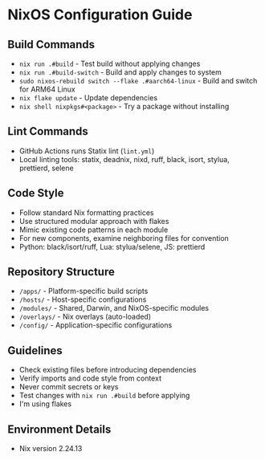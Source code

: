 # NixOS Configuration Guide

## Build Commands
- `nix run .#build` - Test build without applying changes
- `nix run .#build-switch` - Build and apply changes to system
- `sudo nixos-rebuild switch --flake .#aarch64-linux` - Build and switch for ARM64 Linux
- `nix flake update` - Update dependencies
- `nix shell nixpkgs#<package>` - Try a package without installing

## Lint Commands
- GitHub Actions runs Statix lint (`lint.yml`)
- Local linting tools: statix, deadnix, nixd, ruff, black, isort, stylua, prettierd, selene

## Code Style
- Follow standard Nix formatting practices
- Use structured modular approach with flakes
- Mimic existing code patterns in each module
- For new components, examine neighboring files for convention
- Python: black/isort/ruff, Lua: stylua/selene, JS: prettierd

## Repository Structure
- `/apps/` - Platform-specific build scripts
- `/hosts/` - Host-specific configurations
- `/modules/` - Shared, Darwin, and NixOS-specific modules
- `/overlays/` - Nix overlays (auto-loaded)
- `/config/` - Application-specific configurations

## Guidelines
- Check existing files before introducing dependencies
- Verify imports and code style from context
- Never commit secrets or keys
- Test changes with `nix run .#build` before applying
- I'm using flakes

## Environment Details
- Nix version 2.24.13